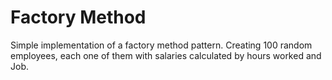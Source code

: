 ﻿# Factory Method

Simple implementation of a factory method pattern.
Creating 100 random employees, each one of them with salaries calculated by hours worked and Job.
